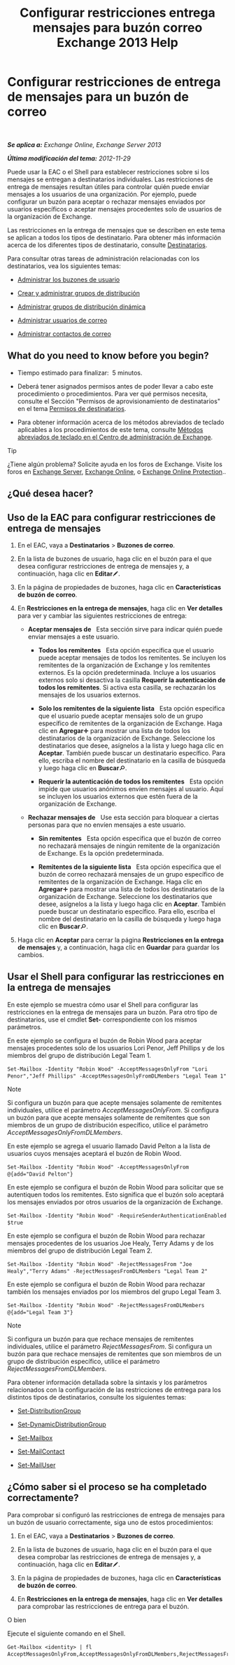 ﻿---
title: 'Configurar restricciones entrega mensajes para buzón correo Exchange 2013 Help'
TOCTitle: Configurar restricciones de entrega de mensajes para un buzón de correo
ms:assetid: c4b8b89f-3dbe-4cb8-8839-9a4e8067e00c
ms:mtpsurl: https://technet.microsoft.com/es-es/library/Bb397214(v=EXCHG.150)
ms:contentKeyID: 50556880
ms.date: 04/23/2018
mtps_version: v=EXCHG.150
ms.translationtype: HT
---

# Configurar restricciones de entrega de mensajes para un buzón de correo

 

_**Se aplica a:** Exchange Online, Exchange Server 2013_

_**Última modificación del tema:** 2012-11-29_

Puede usar la EAC o el Shell para establecer restricciones sobre si los mensajes se entregan a destinatarios individuales. Las restricciones de entrega de mensajes resultan útiles para controlar quién puede enviar mensajes a los usuarios de una organización. Por ejemplo, puede configurar un buzón para aceptar o rechazar mensajes enviados por usuarios específicos o aceptar mensajes procedentes solo de usuarios de la organización de Exchange.

Las restricciones en la entrega de mensajes que se describen en este tema se aplican a todos los tipos de destinatario. Para obtener más información acerca de los diferentes tipos de destinatario, consulte [Destinatarios](recipients-exchange-2013-help.md).

Para consultar otras tareas de administración relacionadas con los destinatarios, vea los siguientes temas:

  - [Administrar los buzones de usuario](manage-user-mailboxes-exchange-2013-help.md)

  - [Crear y administrar grupos de distribución](create-and-manage-distribution-groups-exchange-2013-help.md)

  - [Administrar grupos de distribución dinámica](manage-dynamic-distribution-groups-exchange-2013-help.md)

  - [Administrar usuarios de correo](manage-mail-users-exchange-2013-help.md)

  - [Administrar contactos de correo](manage-mail-contacts-exchange-2013-help.md)

## What do you need to know before you begin?

  - Tiempo estimado para finalizar:  5 minutos.

  - Deberá tener asignados permisos antes de poder llevar a cabo este procedimiento o procedimientos. Para ver qué permisos necesita, consulte el Sección "Permisos de aprovisionamiento de destinatarios" en el tema [Permisos de destinatarios](recipients-permissions-exchange-2013-help.md).

  - Para obtener información acerca de los métodos abreviados de teclado aplicables a los procedimientos de este tema, consulte [Métodos abreviados de teclado en el Centro de administración de Exchange](keyboard-shortcuts-in-the-exchange-admin-center-exchange-online-protection-help.md).


> [!TIP]
> ¿Tiene algún problema? Solicite ayuda en los foros de Exchange. Visite los foros en <A href="https://go.microsoft.com/fwlink/p/?linkid=60612">Exchange Server</A>, <A href="https://go.microsoft.com/fwlink/p/?linkid=267542">Exchange Online</A>, o <A href="https://go.microsoft.com/fwlink/p/?linkid=285351">Exchange Online Protection</A>..



## ¿Qué desea hacer?

## Uso de la EAC para configurar restricciones de entrega de mensajes

1.  En el EAC, vaya a **Destinatarios** \> **Buzones de correo**.

2.  En la lista de buzones de usuario, haga clic en el buzón para el que desea configurar restricciones de entrega de mensajes y, a continuación, haga clic en **Editar**![Icono Editar](images/Bb124582.6f53ccb2-1f13-4c02-bea0-30690e6ea71d(EXCHG.150).gif "Icono Editar").

3.  En la página de propiedades de buzones, haga clic en **Características de buzón de correo**.

4.  En **Restricciones en la entrega de mensajes**, haga clic en **Ver detalles** para ver y cambiar las siguientes restricciones de entrega:
    
      - **Aceptar mensajes de**   Esta sección sirve para indicar quién puede enviar mensajes a este usuario.
        
          - **Todos los remitentes**   Esta opción especifica que el usuario puede aceptar mensajes de todos los remitentes. Se incluyen los remitentes de la organización de Exchange y los remitentes externos. Es la opción predeterminada. Incluye a los usuarios externos solo si desactiva la casilla **Requerir la autenticación de todos los remitentes**. Si activa esta casilla, se rechazarán los mensajes de los usuarios externos.
        
          - **Solo los remitentes de la siguiente lista**   Esta opción especifica que el usuario puede aceptar mensajes solo de un grupo específico de remitentes de la organización de Exchange. Haga clic en **Agregar**![Agregar icono](images/JJ218640.c1e75329-d6d7-4073-a27d-498590bbb558(EXCHG.150).gif "Agregar icono") para mostrar una lista de todos los destinatarios de la organización de Exchange. Seleccione los destinatarios que desee, asígnelos a la lista y luego haga clic en **Aceptar**. También puede buscar un destinatario específico. Para ello, escriba el nombre del destinatario en la casilla de búsqueda y luego haga clic en **Buscar**![icono de Buscar](images/Dn750895.773574d0-9b92-4cab-9f6b-81532c7418b9(EXCHG.150).gif "icono de Buscar").
        
          - **Requerir la autenticación de todos los remitentes**   Esta opción impide que usuarios anónimos envíen mensajes al usuario. Aquí se incluyen los usuarios externos que estén fuera de la organización de Exchange.
    
      - **Rechazar mensajes de**   Use esta sección para bloquear a ciertas personas para que no envíen mensajes a este usuario.
        
          - **Sin remitentes**   Esta opción especifica que el buzón de correo no rechazará mensajes de ningún remitente de la organización de Exchange. Es la opción predeterminada.
        
          - **Remitentes de la siguiente lista**   Esta opción especifica que el buzón de correo rechazará mensajes de un grupo específico de remitentes de la organización de Exchange. Haga clic en **Agregar**![Agregar icono](images/JJ218640.c1e75329-d6d7-4073-a27d-498590bbb558(EXCHG.150).gif "Agregar icono") para mostrar una lista de todos los destinatarios de la organización de Exchange. Seleccione los destinatarios que desee, asígnelos a la lista y luego haga clic en **Aceptar**. También puede buscar un destinatario específico. Para ello, escriba el nombre del destinatario en la casilla de búsqueda y luego haga clic en **Buscar**![icono de Buscar](images/Dn750895.773574d0-9b92-4cab-9f6b-81532c7418b9(EXCHG.150).gif "icono de Buscar").

5.  Haga clic en **Aceptar** para cerrar la página **Restricciones en la entrega de mensajes** y, a continuación, haga clic en **Guardar** para guardar los cambios.

## Usar el Shell para configurar las restricciones en la entrega de mensajes

En este ejemplo se muestra cómo usar el Shell para configurar las restricciones en la entrega de mensajes para un buzón. Para otro tipo de destinatarios, use el cmdlet **Set-** correspondiente con los mismos parámetros.

En este ejemplo se configura el buzón de Robin Wood para aceptar mensajes procedentes solo de los usuarios Lori Penor, Jeff Phillips y de los miembros del grupo de distribución Legal Team 1.

    Set-Mailbox -Identity "Robin Wood" -AcceptMessagesOnlyFrom "Lori Penor","Jeff Phillips" -AcceptMessagesOnlyFromDLMembers "Legal Team 1"


> [!NOTE]
> Si configura un buzón para que acepte mensajes solamente de remitentes individuales, utilice el parámetro <EM>AcceptMessagesOnlyFrom</EM>. Si configura un buzón para que acepte mensajes solamente de remitentes que son miembros de un grupo de distribución específico, utilice el parámetro <EM>AcceptMessagesOnlyFromDLMembers</EM>.



En este ejemplo se agrega el usuario llamado David Pelton a la lista de usuarios cuyos mensajes aceptará el buzón de Robin Wood.

    Set-Mailbox -Identity "Robin Wood" -AcceptMessagesOnlyFrom @{add="David Pelton"}

En este ejemplo se configura el buzón de Robin Wood para solicitar que se autentiquen todos los remitentes. Esto significa que el buzón solo aceptará los mensajes enviados por otros usuarios de la organización de Exchange.

    Set-Mailbox -Identity "Robin Wood" -RequireSenderAuthenticationEnabled $true

En este ejemplo se configura el buzón de Robin Wood para rechazar mensajes procedentes de los usuarios Joe Healy, Terry Adams y de los miembros del grupo de distribución Legal Team 2.

    Set-Mailbox -Identity "Robin Wood" -RejectMessagesFrom "Joe Healy","Terry Adams" -RejectMessagesFromDLMembers "Legal Team 2"

En este ejemplo se configura el buzón de Robin Wood para rechazar también los mensajes enviados por los miembros del grupo Legal Team 3.

    Set-Mailbox -Identity "Robin Wood" -RejectMessagesFromDLMembers @{add="Legal Team 3"}


> [!NOTE]
> Si configura un buzón para que rechace mensajes de remitentes individuales, utilice el parámetro <EM>RejectMessagesFrom</EM>. Si configura un buzón para que rechace mensajes de remitentes que son miembros de un grupo de distribución específico, utilice el parámetro <EM>RejectMessagesFromDLMembers</EM>.



Para obtener información detallada sobre la sintaxis y los parámetros relacionados con la configuración de las restricciones de entrega para los distintos tipos de destinatarios, consulte los siguientes temas:

  - [Set-DistributionGroup](https://technet.microsoft.com/es-es/library/bb124955\(v=exchg.150\))

  - [Set-DynamicDistributionGroup](https://technet.microsoft.com/es-es/library/bb123796\(v=exchg.150\))

  - [Set-Mailbox](https://technet.microsoft.com/es-es/library/bb123981\(v=exchg.150\))

  - [Set-MailContact](https://technet.microsoft.com/es-es/library/aa995950\(v=exchg.150\))

  - [Set-MailUser](https://technet.microsoft.com/es-es/library/aa995971\(v=exchg.150\))

## ¿Cómo saber si el proceso se ha completado correctamente?

Para comprobar si configuró las restricciones de entrega de mensajes para un buzón de usuario correctamente, siga uno de estos procedimientos:

1.  En el EAC, vaya a **Destinatarios** \> **Buzones de correo**.

2.  En la lista de buzones de usuario, haga clic en el buzón para el que desea comprobar las restricciones de entrega de mensajes y, a continuación, haga clic en **Editar**![Icono Editar](images/Bb124582.6f53ccb2-1f13-4c02-bea0-30690e6ea71d(EXCHG.150).gif "Icono Editar").

3.  En la página de propiedades de buzones, haga clic en **Características de buzón de correo**.

4.  En **Restricciones en la entrega de mensajes**, haga clic en **Ver detalles** para comprobar las restricciones de entrega para el buzón.

O bien

Ejecute el siguiente comando en el Shell.

    Get-Mailbox <identity> | fl AcceptMessagesOnlyFrom,AcceptMessagesOnlyFromDLMembers,RejectMessagesFrom,RejectMessagesFromDLMembers,RequireSenderAuthenticationEnabled

